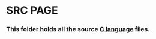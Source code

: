 # SRC PAGE

### This folder holds all the source [C language](https://en.wikipedia.org/wiki/C_(programming_language)) files.
